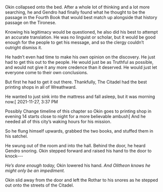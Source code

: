 Okin collapsed onto the bed. After a whole lot of thinking and a lot more searching, he and Gendro had finally found what he thought to be the passage in the Fourth Book that would best match up alongside that history passage on the Tironese.

Knowing his legitimacy would be questioned, he also did his best to attempt an accurate translation. He was no linguist or scholar, but it would be good enough for the people to get his message, and so the clergy couldn’t outright dismiss it.

He hadn’t even had time to make his *own* opinion on the discovery. He just had to get this out to the people. He would just be as Truthful as possible, and would not give it any more credence than it deserved. He would just let everyone come to their own conclusions.

But first he had to get it out there. Thankfully, The Citadel had the best printing shops in all of Wreathward. 

He wanted to just sink into the mattress and fall asleep, but it was morning now.\[ 2021-11-27, 3:37 PM

Possibly Change timeline of this chapter so Okin goes to printing shop in evening 14 starts close to night for a more believable ambush\] And he needed all of this city’s waking hours for his mission.

So he flung himself upwards, grabbed the two books, and stuffed them in his satchel.

He swung out of the room and into the hall. Behind the door, he heard Gendro snoring. Okin stepped forward and raised his hand to the door to knock--- 

*He’s done enough today,* Okin lowered his hand. *And Olitheon knows he might only be an impediment.*

Okin slid away from the door and left the Rothar to his snores as he stepped out onto the streets of the Citadel.

